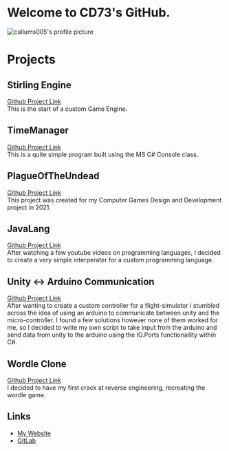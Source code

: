 # Welcome to CD73's GitHub.

![callums005's profile picture](https://avatars.githubusercontent.com/u/59845571?s=400&u=50d0164862bc1167a8573b440b12c25beec7feaa&v=4)

# Projects

## Stirling Engine
[Github Project Link](https://github.com/callums005/StirlingEngine)<br />
This is the start of a custom Game Engine.

## TimeManager
[Github Project Link](https://github.com/callums005/TimeManager)<br />
This is a quite simple program built using the MS C# Console class.

## PlagueOfTheUndead
[Github Project Link](https://github.com/callums005/PlagueOfTheUndead)<br />
This project was created for my Computer Games Design and Development project in 2021.

## JavaLang
[Github Project Link](https://github.com/callums005/JavaLang)<br />
After watching a few youtube videos on programming languages, I decided to create a very simple interperater for a custom programming language.

## Unity <-> Arduino Communication 
[Github Project Link](https://github.com/callums005/unity-arduino-communication)<br />
After wanting to create a custom controller for a flight-simulator I stumbled across the idea of using an arduino to communicate between unity and the micro-controller. I found a few solutions however none of them worked for me, so I decided to write my own script to take input from the arduino and send data from unity to the arduino using the IO.Ports functionallity within C#.

## Wordle Clone
[Github Project Link](https://github.com/callums005/WordleClone)<br />
I decided to have my first crack at reverse engineering, recreating the wordle game.

## Links
- [My Website](https://callums005.net)
- [GitLab](https://gitlab.com/CallumS005)
